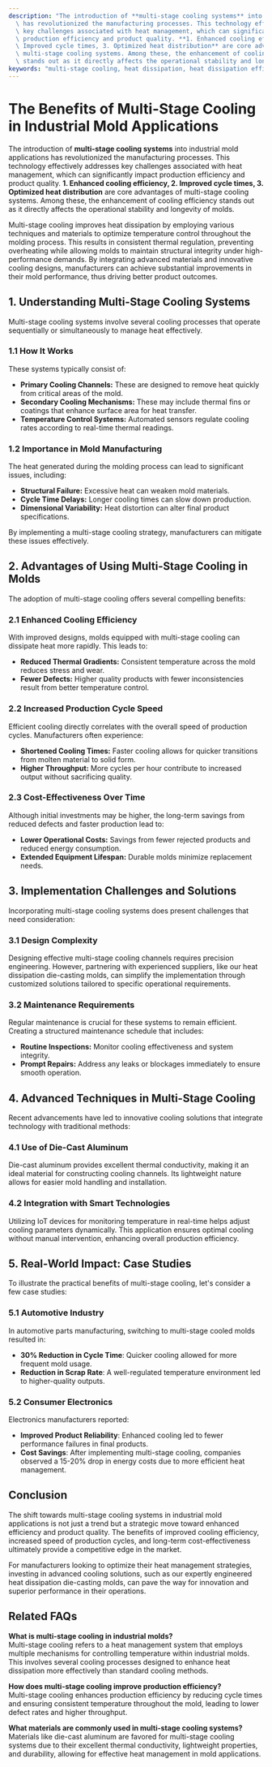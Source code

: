 ```yaml
---
description: "The introduction of **multi-stage cooling systems** into industrial mold applications\
  \ has revolutionized the manufacturing processes. This technology effectively addresses\
  \ key challenges associated with heat management, which can significantly impact\
  \ production efficiency and product quality. **1. Enhanced cooling efficiency, 2.\
  \ Improved cycle times, 3. Optimized heat distribution** are core advantages of\
  \ multi-stage cooling systems. Among these, the enhancement of cooling efficiency\
  \ stands out as it directly affects the operational stability and longevity of molds."
keywords: "multi-stage cooling, heat dissipation, heat dissipation efficiency, die casting process"
---
```

# The Benefits of Multi-Stage Cooling in Industrial Mold Applications

The introduction of **multi-stage cooling systems** into industrial mold applications has revolutionized the manufacturing processes. This technology effectively addresses key challenges associated with heat management, which can significantly impact production efficiency and product quality. **1. Enhanced cooling efficiency, 2. Improved cycle times, 3. Optimized heat distribution** are core advantages of multi-stage cooling systems. Among these, the enhancement of cooling efficiency stands out as it directly affects the operational stability and longevity of molds.

Multi-stage cooling improves heat dissipation by employing various techniques and materials to optimize temperature control throughout the molding process. This results in consistent thermal regulation, preventing overheating while allowing molds to maintain structural integrity under high-performance demands. By integrating advanced materials and innovative cooling designs, manufacturers can achieve substantial improvements in their mold performance, thus driving better product outcomes.

## **1. Understanding Multi-Stage Cooling Systems**

Multi-stage cooling systems involve several cooling processes that operate sequentially or simultaneously to manage heat effectively. 

### **1.1 How It Works**

These systems typically consist of:

- **Primary Cooling Channels:** These are designed to remove heat quickly from critical areas of the mold.
- **Secondary Cooling Mechanisms:** These may include thermal fins or coatings that enhance surface area for heat transfer.
- **Temperature Control Systems:** Automated sensors regulate cooling rates according to real-time thermal readings.

### **1.2 Importance in Mold Manufacturing**

The heat generated during the molding process can lead to significant issues, including:

- **Structural Failure:** Excessive heat can weaken mold materials.
- **Cycle Time Delays:** Longer cooling times can slow down production.
- **Dimensional Variability:** Heat distortion can alter final product specifications.

By implementing a multi-stage cooling strategy, manufacturers can mitigate these issues effectively.

## **2. Advantages of Using Multi-Stage Cooling in Molds**

The adoption of multi-stage cooling offers several compelling benefits:

### **2.1 Enhanced Cooling Efficiency**

With improved designs, molds equipped with multi-stage cooling can dissipate heat more rapidly. This leads to:

- **Reduced Thermal Gradients:** Consistent temperature across the mold reduces stress and wear.
- **Fewer Defects:** Higher quality products with fewer inconsistencies result from better temperature control.

### **2.2 Increased Production Cycle Speed**

Efficient cooling directly correlates with the overall speed of production cycles. Manufacturers often experience:

- **Shortened Cooling Times:** Faster cooling allows for quicker transitions from molten material to solid form.
- **Higher Throughput:** More cycles per hour contribute to increased output without sacrificing quality.

### **2.3 Cost-Effectiveness Over Time**

Although initial investments may be higher, the long-term savings from reduced defects and faster production lead to:

- **Lower Operational Costs:** Savings from fewer rejected products and reduced energy consumption.
- **Extended Equipment Lifespan:** Durable molds minimize replacement needs.

## **3. Implementation Challenges and Solutions**

Incorporating multi-stage cooling systems does present challenges that need consideration:

### **3.1 Design Complexity**

Designing effective multi-stage cooling channels requires precision engineering. However, partnering with experienced suppliers, like our heat dissipation die-casting molds, can simplify the implementation through customized solutions tailored to specific operational requirements.

### **3.2 Maintenance Requirements**

Regular maintenance is crucial for these systems to remain efficient. Creating a structured maintenance schedule that includes:

- **Routine Inspections:** Monitor cooling effectiveness and system integrity.
- **Prompt Repairs:** Address any leaks or blockages immediately to ensure smooth operation.

## **4. Advanced Techniques in Multi-Stage Cooling**

Recent advancements have led to innovative cooling solutions that integrate technology with traditional methods:

### **4.1 Use of Die-Cast Aluminum**

Die-cast aluminum provides excellent thermal conductivity, making it an ideal material for constructing cooling channels. Its lightweight nature allows for easier mold handling and installation.

### **4.2 Integration with Smart Technologies**

Utilizing IoT devices for monitoring temperature in real-time helps adjust cooling parameters dynamically. This application ensures optimal cooling without manual intervention, enhancing overall production efficiency.

## **5. Real-World Impact: Case Studies**

To illustrate the practical benefits of multi-stage cooling, let's consider a few case studies:

### **5.1 Automotive Industry**

In automotive parts manufacturing, switching to multi-stage cooled molds resulted in:

- **30% Reduction in Cycle Time**: Quicker cooling allowed for more frequent mold usage.
- **Reduction in Scrap Rate**: A well-regulated temperature environment led to higher-quality outputs.

### **5.2 Consumer Electronics**

Electronics manufacturers reported:

- **Improved Product Reliability**: Enhanced cooling led to fewer performance failures in final products.
- **Cost Savings**: After implementing multi-stage cooling, companies observed a 15-20% drop in energy costs due to more efficient heat management.

## **Conclusion**

The shift towards multi-stage cooling systems in industrial mold applications is not just a trend but a strategic move toward enhanced efficiency and product quality. The benefits of improved cooling efficiency, increased speed of production cycles, and long-term cost-effectiveness ultimately provide a competitive edge in the market. 

For manufacturers looking to optimize their heat management strategies, investing in advanced cooling solutions, such as our expertly engineered heat dissipation die-casting molds, can pave the way for innovation and superior performance in their operations.

## Related FAQs

**What is multi-stage cooling in industrial molds?**  
Multi-stage cooling refers to a heat management system that employs multiple mechanisms for controlling temperature within industrial molds. This involves several cooling processes designed to enhance heat dissipation more effectively than standard cooling methods.

**How does multi-stage cooling improve production efficiency?**  
Multi-stage cooling enhances production efficiency by reducing cycle times and ensuring consistent temperature throughout the mold, leading to lower defect rates and higher throughput.

**What materials are commonly used in multi-stage cooling systems?**  
Materials like die-cast aluminum are favored for multi-stage cooling systems due to their excellent thermal conductivity, lightweight properties, and durability, allowing for effective heat management in mold applications.
